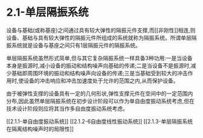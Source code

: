 # 2.1-单层隔振系统

设备与基础(或称基座)之间通过具有较大弹性的隔振元件支撑,而[[非刚性]]相连,则设备、基础与具有较大弹性的隔振元件所组成的系统就称为隔振系统。所谓单层隔振系统就是设备与基座之间只有1层隔振元件的隔振系统。

单层隔振系统虽然形式简单,但与其它复杂隔振系统一样具备3种功用:一是当设备本身是振源时,减小设备的振动和结构噪声向基础的传递;二是当设备不是振源时,减少基础即周围环境的振动和结构噪声向设备的传递;三是当基础受到较大的冲击作用时,使设备的冲击响应和冲击加速度处于允许的范围之内,从而保护设备。

由于被弹性支撑的设备具有一定的几何形状,弹性支撑元件在空间中的一定范围内分布,因此虽然单层隔振系统在初步设计阶段可以作为单自由度振动系统考虑,但在技术设计阶段则应将其当作多自由度振动系统考虑。


[[2.1.1-单自由度振动系统]]
[[2.1.2-6自由度线性振动系统]]
[[2.1.3-单层隔振系统在隔离结构噪声时的局限性]]